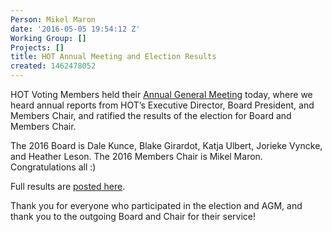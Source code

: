 ```yaml
---
Person: Mikel Maron
date: '2016-05-05 19:54:12 Z'
Working Group: []
Projects: []
title: HOT Annual Meeting and Election Results
created: 1462478052
---
```

<p>HOT Voting Members held their <a href="https://hotosm.org/updates/2016-03-23_hot_2016_annual_meeting_and_elections_0">Annual General Meeting</a> today, where we heard annual reports from HOT’s Executive Director, Board President, and Members Chair, and ratified the results of the election for Board and Members Chair.</p><p>The 2016 Board is Dale Kunce, Blake Girardot, Katja Ulbert, Jorieke Vyncke, and Heather Leson. The 2016 Members Chair is Mikel Maron. Congratulations all :)</p><p>Full results are <a href="http://wiki.openstreetmap.org/wiki/Humanitarian_OSM_Team/Board_Elections_2016#HOT_Elections_2016_Results">posted here</a>.</p><p>Thank you for everyone who participated in the election and AGM, and thank you to the outgoing Board and Chair for their service!</p>

